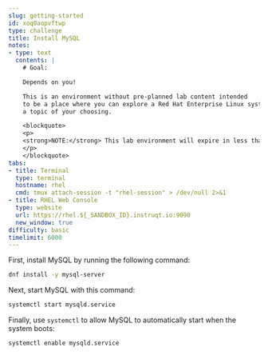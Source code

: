 ```yaml
---
slug: getting-started
id: xoq0aopvftwp
type: challenge
title: Install MySQL
notes:
- type: text
  contents: |
    # Goal:

    Depends on you!

    This is an environment without pre-planned lab content intended
    to be a place where you can explore a Red Hat Enterprise Linux system on
    a topic of your choosing.

    <blockquote>
    <p>
    <strong>NOTE:</strong> This lab environment will expire in less than two hours.
    </p>
    </blockquote>
tabs:
- title: Terminal
  type: terminal
  hostname: rhel
  cmd: tmux attach-session -t "rhel-session" > /dev/null 2>&1
- title: RHEL Web Console
  type: website
  url: https://rhel.${_SANDBOX_ID}.instruqt.io:9090
  new_window: true
difficulty: basic
timelimit: 6000
---
```

First, install MySQL by running the following command:
```bash
dnf install -y mysql-server
```

Next, start MySQL with this command:
```bash
systemctl start mysqld.service
```

Finally, use `systemctl` to allow MySQL to automatically start when the system boots:
```bash
systemctl enable mysqld.service
```